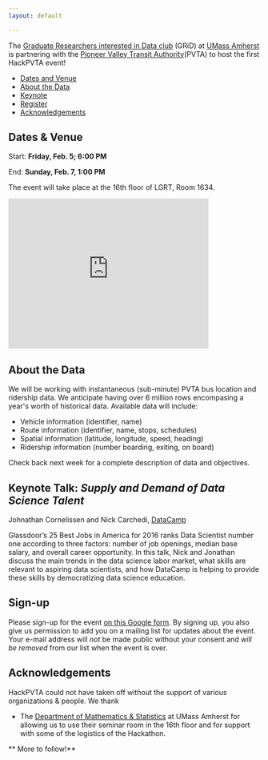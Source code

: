 ```yaml
---
layout: default

---
```

The [Graduate Researchers interested in Data club](http://www.gridclub.io) (GRiD) at [UMass Amherst](http://www.umass.edu) is partnering with the [Pioneer Valley Transit Authority](http://pvta.com/)(PVTA) to host the first HackPVTA event!

- [Dates and Venue](#timeplace)
- [About the Data](#dataset)
- [Keynote](#keynote)
- [Register](#register)
- [Acknowledgements](#ack)

## <a name="timeplace"></a> Dates & Venue 

Start: **Friday, Feb. 5; 6:00 PM**

End: **Sunday, Feb. 7, 1:00 PM**

The event will take place at the 16th floor of LGRT, Room 1634.

<iframe src="https://www.google.com/maps/embed?pb=!1m18!1m12!1m3!1d2946.5895259223744!2d-72.52986339931638!3d42.39389002908238!2m3!1f0!2f0!3f0!3m2!1i1024!2i768!4f13.1!3m3!1m2!1s0x89e6d27a14795047%3A0xc76f76aee8c12de1!2sLederle+Graduate+Research+Tower%2C+Amherst%2C+MA+01002%2C+USA!5e0!3m2!1sen!2suk!4v1452441692477" width="400" height="300" frameborder="0" style="border:0" allowfullscreen></iframe>

## <a name="dataset"></a> About the Data

We will be working with instantaneous (sub-minute) PVTA bus location and ridership data. We anticipate having over 6 million rows encompasing a year's worth of historical data. Available data will include: 

- Vehicle information (identifier, name)
- Route information (identifier, name, stops, schedules)
- Spatial information (latitude, longitude, speed, heading)
- Ridership information (number boarding, exiting, on board)

Check back next week for a complete description of data and objectives.

## <a name="keynote"></a> **Keynote Talk**: *Supply and Demand of Data Science Talent* 

Johnathan Cornelissen and Nick Carchedi, [DataCamp](https://www.datacamp.com/)

Glassdoor’s 25 Best Jobs in America for 2016 ranks Data Scientist number one according to three factors: number of job openings, median base salary, and overall career opportunity. In this talk, Nick and Jonathan discuss the main trends in the data science labor market, what skills are relevant to aspiring data scientists, and how DataCamp is helping to provide these skills by democratizing data science education.


## <a name="register"></a> Sign-up 

Please sign-up for the event [on this Google form](http://goo.gl/forms/8cvEHmA8lG). By signing up, you also give us permission to add you on a mailing list for updates about the event. Your e-mail address will *not* be made public without your consent and *will be removed* from our list when the event is over.



## <a name="ack"></a>Acknowledgements

HackPVTA could not have taken off without the support of various organizations & people. We thank 

* The [Department of Mathematics & Statistics](https://www.math.umass.edu/) at UMass Amherst for allowing us to use their seminar room in the 16th floor and for support with some of the logistics of the Hackathon. 

** More to follow!**
